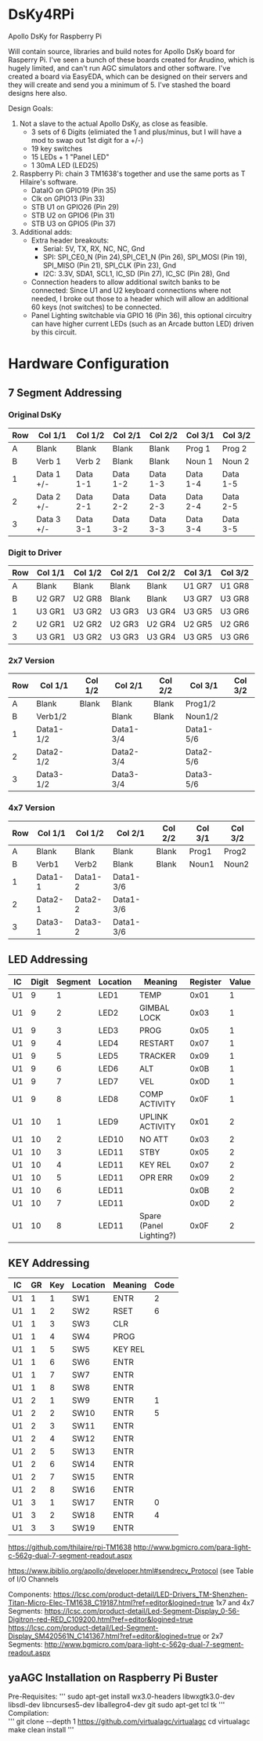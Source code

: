 # DsKy4RPi #
Apollo DsKy for Raspberry Pi

Will contain source, libraries and build notes for Apollo DsKy board for Rasperry Pi. I've seen a bunch of these boards created for Arudino, which is hugely limited, and can't run AGC simulators and other software. I've created a board via EasyEDA, which can be designed on their servers and they will create and send you a minimum of 5. I've stashed the board designs here also.

Design Goals:

1. Not a slave to the actual Apollo DsKy, as close as feasible. 
     * 3 sets of 6 Digits (elimiated the 1 and plus/minus, but I will have a mod to swap out 1st digit for a +/-)
     * 19 key switches
     * 15 LEDs + 1 "Panel LED"
     * 1 30mA LED (LED25)
2. Raspberry Pi: chain 3 TM1638's together and use the same ports as T Hilaire's software.
     * DataIO on GPIO19 (Pin 35)
     * Clk on GPIO13 (Pin 33)
     * STB U1 on GPIO26 (Pin 29)
     * STB U2 on GPIO6 (Pin 31)
     * STB U3 on GPIO5 (Pin 37)
3. Additional adds:
     * Extra header breakouts: 
        * Serial: 5V, TX, RX, NC, NC, Gnd
        * SPI: SPI_CE0_N (Pin 24),SPI_CE1_N (Pin 26), SPI_MOSI (Pin 19), SPI_MISO (Pin 21), SPI_CLK (Pin 23), Gnd
        * I2C: 3.3V, SDA1, SCL1, IC_SD (Pin 27), IC_SC (Pin 28), Gnd
     * Connection headers to allow additional switch banks to be connected: Since U1 and U2 keyboard connections where not needed, I broke out those to a header which will allow an additional 60 keys (not switches) to be connected. 
     * Panel Lighting switchable via GPIO 16 (Pin 36), this optional circuitry can have higher current LEDs (such as an Arcade button LED) driven by this circuit.

# Hardware Configuration #

## 7 Segment Addressing ##

### Original DsKy
| Row | Col 1/1 | Col 1/2 | Col 2/1 | Col 2/2 | Col 3/1 | Col 3/2 |
| -- | ------- | ------ | ------ | ----- | ------ | ------ |
| A | Blank | Blank | Blank | Blank | Prog 1 | Prog 2 |
| B | Verb 1 | Verb 2 | Blank | Blank | Noun 1 | Noun 2 |
| 1 | Data 1 +/- | Data 1-1 | Data 1-2 | Data 1-3 | Data 1-4 | Data 1-5 |
| 2 | Data 2 +/- | Data 2-1 | Data 2-2 | Data 2-3 | Data 2-4 | Data 2-5 |
| 3 | Data 3 +/- | Data 3-1 | Data 3-2 | Data 3-3 | Data 3-4 | Data 3-5 |

### Digit to Driver
| Row | Col 1/1 | Col 1/2 | Col 2/1 | Col 2/2 | Col 3/1 | Col 3/2 |
| -- | ------- | ------ | ------ | ----- | ------ | ------ |
| A | Blank | Blank | Blank | Blank | U1 GR7 | U1 GR8 |
| B | U2 GR7 | U2 GR8 | Blank | Blank | U3 GR7 | U3 GR8 |
| 1 | U3 GR1 | U3 GR2 | U3 GR3 | U3 GR4 | U3 GR5 | U3 GR6 |
| 2 | U2 GR1 | U2 GR2 | U2 GR3 | U2 GR4 | U2 GR5 | U2 GR6 |
| 3 | U3 GR1 | U3 GR2 | U3 GR3 | U3 GR4 | U3 GR5 | U3 GR6 |

### 2x7 Version
| Row | Col 1/1 | Col 1/2 | Col 2/1 | Col 2/2 | Col 3/1 | Col 3/2 |
| -- | ------- | ------ | ------ | ----- | ------ | ------ |
| A | Blank | Blank | Blank | Blank | Prog1/2 |  |
| B | Verb1/2 |  | Blank | Blank | Noun1/2 |  |
| 1 | Data1-1/2 |  | Data1-3/4 |  | Data1-5/6 |  |
| 2 | Data2-1/2 |  | Data2-3/4 |  | Data2-5/6 |  |
| 3 | Data3-1/2 |  | Data3-3/4 |  | Data3-5/6 |  |

### 4x7 Version
| Row | Col 1/1 | Col 1/2 | Col 2/1 | Col 2/2 | Col 3/1 | Col 3/2 |
| -- | ------- | ------ | ------ | ----- | ------ | ------ |
| A | Blank | Blank | Blank | Blank | Prog1 | Prog2 |
| B | Verb1 | Verb2 | Blank | Blank | Noun1 | Noun2 |
| 1 | Data1-1 | Data1-2| Data1-3/6 | | | |
| 2 | Data2-1 | Data2-2 | Data1-3/6 | | | |
| 3 | Data3-1 | Data3-2 | Data1-3/6 | | | |

## LED Addressing ##

| IC | Digit | Segment | Location | Meaning | Register | Value |
| ---- | ---- | --- | ---------- | ----------- | ----- | ------ |
| U1 | 9 | 1 | LED1 | TEMP | 0x01 | 1 |
| U1 | 9 | 2 | LED2 | GIMBAL LOCK | 0x03 | 1 |
| U1 | 9 | 3 | LED3 | PROG | 0x05 | 1 |
| U1 | 9 | 4 | LED4 | RESTART | 0x07 | 1 |
| U1 | 9 | 5 | LED5 | TRACKER | 0x09 | 1 |
| U1 | 9 | 6 | LED6 | ALT | 0x0B | 1 |
| U1 | 9 | 7 | LED7 | VEL | 0x0D | 1 |
| U1 | 9 | 8 | LED8 | COMP ACTIVITY | 0x0F | 1 |
| U1 | 10 | 1 | LED9 | UPLINK ACTIVITY | 0x01 | 2 |
| U1 | 10 | 2 | LED10 | NO ATT | 0x03 | 2 |
| U1 | 10 | 3 | LED11 | STBY | 0x05 | 2 |
| U1 | 10 | 4 | LED11 | KEY REL | 0x07 | 2 |
| U1 | 10 | 5 | LED11 | OPR ERR | 0x09 | 2 |
| U1 | 10 | 6 | LED11 |  | 0x0B | 2 |
| U1 | 10 | 7 | LED11 |  | 0x0D | 2 |
| U1 | 10 | 8 | LED11 | Spare (Panel Lighting?) | 0x0F | 2 |

## KEY Addressing ##
| IC | GR | Key | Location | Meaning | Code |
| --- | ---- | --- | ---------- | ----------- | --- |
| U1 | 1 | 1 | SW1 | ENTR | 2 | 
| U1 | 1 | 2 | SW2 | RSET | 6 | 
| U1 | 1 | 3 | SW3 | CLR |
| U1 | 1 | 4 | SW4 | PROG |
| U1 | 1 | 5 | SW5 | KEY REL |
| U1 | 1 | 6 | SW6 | ENTR |
| U1 | 1 | 7 | SW7 | ENTR |
| U1 | 1 | 8 | SW8 | ENTR |
| U1 | 2 | 1 | SW9 | ENTR | 1 |
| U1 | 2 | 2 | SW10 | ENTR | 5 |
| U1 | 2 | 3 | SW11 | ENTR |
| U1 | 2 | 4 | SW12 | ENTR |
| U1 | 2 | 5 | SW13 | ENTR |
| U1 | 2 | 6 | SW14 | ENTR |
| U1 | 2 | 7 | SW15 | ENTR |
| U1 | 2 | 8 | SW16 | ENTR |
| U1 | 3 | 1 | SW17 | ENTR | 0 |
| U1 | 3 | 2 | SW18 | ENTR | 4 |
| U1 | 3 | 3 | SW19 | ENTR |



https://github.com/thilaire/rpi-TM1638
http://www.bgmicro.com/para-light-c-562g-dual-7-segment-readout.aspx

https://www.ibiblio.org/apollo/developer.html#sendrecv_Protocol
(see Table of I/O Channels

Components:
https://lcsc.com/product-detail/LED-Drivers_TM-Shenzhen-Titan-Micro-Elec-TM1638_C19187.html?ref=editor&logined=true
1x7 and 4x7 Segments:
https://lcsc.com/product-detail/Led-Segment-Display_0-56-Digitron-red-RED_C109200.html?ref=editor&logined=true
https://lcsc.com/product-detail/Led-Segment-Display_SM420561N_C141367.html?ref=editor&logined=true
or
2x7 Segments:
http://www.bgmicro.com/para-light-c-562g-dual-7-segment-readout.aspx

## yaAGC Installation on Raspberry Pi Buster ##
Pre-Requisites:
'''
sudo apt-get install wx3.0-headers libwxgtk3.0-dev libsdl-dev libncurses5-dev liballegro4-dev git sudo apt-get tcl tk
'''
Compilation:  
'''
git clone --depth 1 https://github.com/virtualagc/virtualagc
cd virtualagc
make clean install
'''
